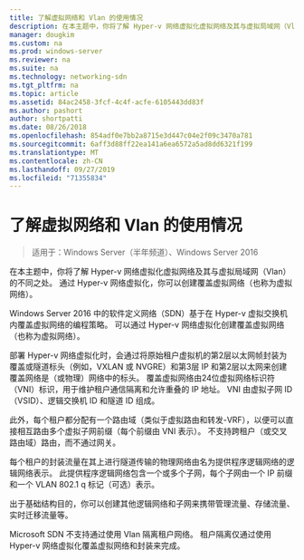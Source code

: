 ```yaml
---
title: 了解虚拟网络和 Vlan 的使用情况
description: 在本主题中，你将了解 Hyper-v 网络虚拟化虚拟网络及其与虚拟局域网（Vlan）的不同之处。 通过 Hyper-v 网络虚拟化，你可以创建覆盖虚拟网络（也称为虚拟网络）。
manager: dougkim
ms.custom: na
ms.prod: windows-server
ms.reviewer: na
ms.suite: na
ms.technology: networking-sdn
ms.tgt_pltfrm: na
ms.topic: article
ms.assetid: 84ac2458-3fcf-4c4f-acfe-6105443dd83f
ms.author: pashort
author: shortpatti
ms.date: 08/26/2018
ms.openlocfilehash: 854adf0e7bb2a8715e3d447c04e2f09c3470a781
ms.sourcegitcommit: 6aff3d88ff22ea141a6ea6572a5ad8dd6321f199
ms.translationtype: MT
ms.contentlocale: zh-CN
ms.lasthandoff: 09/27/2019
ms.locfileid: "71355834"
---
```

# <a name="understand-the-usage-of-virtual-networks-and-vlans"></a>了解虚拟网络和 Vlan 的使用情况

>适用于：Windows Server（半年频道）、Windows Server 2016

在本主题中，你将了解 Hyper-v 网络虚拟化虚拟网络及其与虚拟局域网（Vlan）的不同之处。 通过 Hyper-v 网络虚拟化，你可以创建覆盖虚拟网络（也称为虚拟网络）。



  
Windows Server 2016 中的软件定义网络（SDN）基于在 Hyper-v 虚拟交换机内覆盖虚拟网络的编程策略。 可以通过 Hyper-v 网络虚拟化创建覆盖虚拟网络（也称为虚拟网络）。 
  
部署 Hyper-v 网络虚拟化时，会通过将原始租户虚拟机的第2层以太网帧封装为覆盖或隧道标头（例如，VXLAN 或 NVGRE）和第3层 IP 和第2层以太网来创建覆盖网络是（或物理）网络中的标头。 覆盖虚拟网络由24位虚拟网络标识符（VNI）标识，用于维护租户通信隔离和允许重叠的 IP 地址。 VNI 由虚拟子网 ID （VSID）、逻辑交换机 ID 和隧道 ID 组成。  
  
此外，每个租户都分配有一个路由域（类似于虚拟路由和转发-VRF），以便可以直接相互路由多个虚拟子网前缀（每个前缀由 VNI 表示）。 不支持跨租户（或交叉路由域）路由，而不通过网关。   
  
每个租户的封装流量在其上进行隧道传输的物理网络由名为提供程序逻辑网络的逻辑网络表示。 此提供程序逻辑网络包含一个或多个子网，每个子网由一个 IP 前缀和一个 VLAN 802.1 q 标记（可选）表示。  
  
出于基础结构目的，你可以创建其他逻辑网络和子网来携带管理流量、存储流量、实时迁移流量等。  
  
Microsoft SDN 不支持通过使用 Vlan 隔离租户网络。 租户隔离仅通过使用 Hyper-v 网络虚拟化覆盖虚拟网络和封装来完成。 


